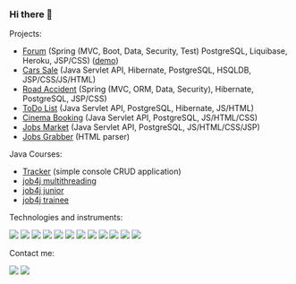### Hi there 👋

Projects:

- [Forum](https://github.com/s-manannikov/forum) (Spring (MVC, Boot, Data, Security, Test) PostgreSQL, Liquibase, Heroku, JSP/CSS) ([demo](https://murmuring-dusk-19585.herokuapp.com))
- [Cars Sale](https://github.com/s-manannikov/cars_sale) (Java Servlet API, Hibernate, PostgreSQL, HSQLDB, JSP/CSS/JS/HTML)
- [Road Accident](https://github.com/s-manannikov/road_accident) (Spring (MVC, ORM, Data, Security), Hibernate, PostgreSQL, JSP/CSS)
- [ToDo List](https://github.com/s-manannikov/todo) (Java Servlet API, PostgreSQL, Hibernate, JS/HTML)
- [Cinema Booking](https://github.com/s-manannikov/cinema) (Java Servlet API, PostgreSQL, JS/HTML/CSS)
- [Jobs Market](https://github.com/s-manannikov/job4j_dreamjob) (Java Servlet API, PostgreSQL, JS/HTML/CSS/JSP)
- [Jobs Grabber](https://github.com/s-manannikov/job4j_grabber) (HTML parser)

Java Courses:
- [Tracker](https://github.com/s-manannikov/job4j_tracker) (simple console CRUD application)
- [job4j multithreading](https://github.com/s-manannikov/job4j_threads)
- [job4j junior](https://github.com/s-manannikov/job4j_design)
- [job4j trainee](https://github.com/s-manannikov/job4j_elementary)

Technologies and instruments:

![](https://img.shields.io/badge/-Java_SE-black?style=plastic&logo=java)
![](https://img.shields.io/badge/-Java_EE-black?style=plastic&logo=java)
![](https://img.shields.io/badge/-Spring-black?style=plastic&logo=spring)
![](https://img.shields.io/badge/-Hibernate-black?style=plastic&logo=hibernate)
![](https://img.shields.io/badge/-PostgreSQL-black?style=plastic&logo=postgresql)
![](https://img.shields.io/badge/-Git-black?style=plastic&logo=git)
![](https://img.shields.io/badge/-Apache_Maven-black?style=plastic&logo=apache)
![](https://img.shields.io/badge/-Apache_Tomcat-black?style=plastic&logo=apache)
![](https://img.shields.io/badge/-Apache_Kafka-black?style=plastic&logo=kafka)
![](https://img.shields.io/badge/-Docker-black?style=plastic&logo=docker)
![](https://img.shields.io/badge/-Travis_CI-black?style=plastic&logo=travis)
![](https://img.shields.io/badge/-Codecov-black?style=plastic&logo=codecov)

Contact me:

[![](https://img.shields.io/badge/-telegram-blue?style=plastic&logo=telegram)](https://t.me/n50u1)
[![](https://img.shields.io/badge/-linkedin-blue?style=plastic&logo=linkedin)](https://www.linkedin.com/in/sergey-manannikov-42a631205)
